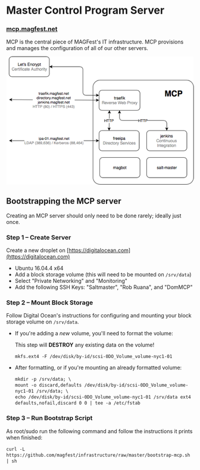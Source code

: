 # Master Control Program Server
### [mcp.magfest.net](https://mcp.magfest.net)

MCP is the central piece of MAGFest's IT infrastructure. MCP provisions and
manages the configuration of all of our other servers.

<img src="assets/images/mcp.png" alt="MCP Network Diagram" class="inline"/>

## Bootstrapping the MCP server

Creating an MCP server should only need to be done rarely; ideally just once.

### Step 1 – Create Server

Create a new droplet on [https://digitalocean.com](https://digitalocean.com)
  * Ubuntu 16.04.4 x64
  * Add a block storage volume (this will need to be mounted on `/srv/data`)
  * Select "Private Networking" and "Monitoring"
  * Add the following SSH Keys: "Saltmaster", "Rob Ruana", and "DomMCP"

### Step 2 – Mount Block Storage

Follow Digital Ocean's instructions for configuring and mounting your block storage volume on `/srv/data`.
  * If you're adding a _new_ volume, you'll need to format the volume:
    <div class="bs-callout bs-callout-danger bg-white">
    <div class="title">This step will <b>DESTROY</b> any existing data on the volume!</div>
    <pre><code>mkfs.ext4 -F /dev/disk/by-id/scsi-0DO_Volume_volume-nyc1-01</code></pre>
    </div>

  * After formatting, or if you're mounting an already formatted volume:
    ```
    mkdir -p /srv/data; \
    mount -o discard,defaults /dev/disk/by-id/scsi-0DO_Volume_volume-nyc1-01 /srv/data; \
    echo /dev/disk/by-id/scsi-0DO_Volume_volume-nyc1-01 /srv/data ext4 defaults,nofail,discard 0 0 | tee -a /etc/fstab
    ```

### Step 3 – Run Bootstrap Script

As root/sudo run the following command and follow the instructions it prints when finished:
```
curl -L https://github.com/magfest/infrastructure/raw/master/bootstrap-mcp.sh | sh
```
